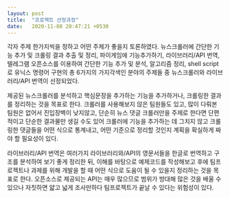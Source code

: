 ```yaml
---
layout: post
title:  "프로젝트 선정과정"
date:   2020-11-08 20:47:21 +0530
---
```

 각자 주제 한가지씩을 정하고 어떤 주제가 좋을지 토론하였다. 뉴스크롤러에 간단한 기능 추가 및 크롤링 결과 추출 및 정리, 파이게임에 기능추가하기, 라이브러리/API 번역, 텔레그램 오픈소스를 이용하여 간단한 기능 추가 및 분석, 알고리즘 정리, shell script로 유닉스 명령어 구현의 총 6가지의 가지각색인 분야의 주제들 중 뉴스크롤러와 라이브러리/API 번역이 선정되었다.

 제공된 뉴스크롤러를 분석하고 핵심문장을 추가하는 기능을 추가하거나, 크롤링한 결과를 정리하는 것을 목표로 한다. 크롤러를 사용해보지 않은 팀원들도 있고, 많이 다뤄본 팀원은 없어서 진입장벽이 낮지않고, 단순히 뉴스 댓글 크롤러만을 주제로 한다면 단편적이고 단순한 결과물만 생길 수도 있어 크롤러에 기능을 추가하는 데 그치지 않고 크롤링한 댓글들을 어떤 식으로 통계내고, 어떤 기준으로 정리할 것인지 계획을 확실하게 짜야 할 필요성이 있다.
 
 라이브러리/API 번역은 여러가지 라이브러리와/API의 영문서들을 한글로 번역하고 구조를 분석하여 보기 좋게 정리한 뒤, 이해를 바탕으로 예제코드를 작성해보고 후에 팀프로젝트나 과제를 위해 개발을 할 때 어떤 식으로 도움이 될 수 있을지 정리하는 것을 목표로 한다. 오픈소스로 제공되는 API는 매우 많으므로 범위가 방대해 많은 것을 배울 수 있으나 자칫하면 얇고 넓게 조사만하다 팀프로젝트가 끝날 수 있다는 위험성이 있다.


